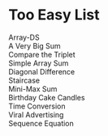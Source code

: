 # Too Easy List  
Array-DS  
A Very Big Sum  
Compare the Triplet  
Simple Array Sum  
Diagonal Difference  
Staircase  
Mini-Max Sum  
Birthday Cake Candles  
Time Conversion  
Viral Advertising  
Sequence Equation  
